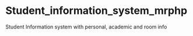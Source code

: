 # Student_information_system_mrphp
Student Information system with personal, academic and room info
